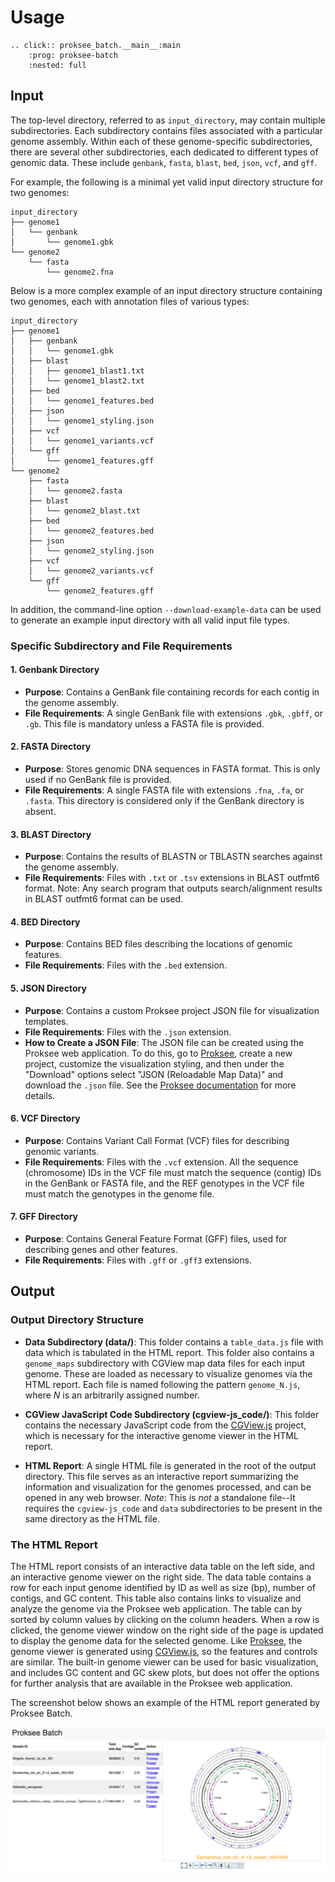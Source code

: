 # Usage

```{eval-rst}
.. click:: proksee_batch.__main__:main
    :prog: proksee-batch
    :nested: full
```

## Input

The top-level directory, referred to as `input_directory`, may contain multiple
subdirectories. Each subdirectory contains files associated with a particular
genome assembly. Within each of these genome-specific subdirectories, there are
several other subdirectories, each dedicated to different types of genomic data.
These include `genbank`, `fasta`, `blast`, `bed`, `json`, `vcf`, and `gff`.

For example, the following is a minimal yet valid input directory structure
for two genomes:

```text
input_directory
├── genome1
│   └── genbank
│       └── genome1.gbk
└── genome2
    └── fasta
        └── genome2.fna
```

Below is a more complex example of an input directory structure containing two
genomes, each with annotation files of various types:

```text
input_directory
├── genome1
│   ├── genbank
│   │   └── genome1.gbk
│   ├── blast
│   │   ├── genome1_blast1.txt
│   │   └── genome1_blast2.txt
│   ├── bed
│   │   └── genome1_features.bed
│   ├── json
│   │   └── genome1_styling.json
│   ├── vcf
│   │   └── genome1_variants.vcf
│   └── gff
│       └── genome1_features.gff
└── genome2
    ├── fasta
    │   └── genome2.fasta
    ├── blast
    │   └── genome2_blast.txt
    ├── bed
    │   └── genome2_features.bed
    ├── json
    │   └── genome2_styling.json
    ├── vcf
    │   └── genome2_variants.vcf
    └── gff
        └── genome2_features.gff
```

In addition, the command-line option `--download-example-data` can be used to
generate an example input directory with all valid input file types.

### Specific Subdirectory and File Requirements

#### 1. **Genbank Directory**

- **Purpose**: Contains a GenBank file containing records for each contig in the genome assembly.
- **File Requirements**: A single GenBank file with extensions `.gbk`,
  `.gbff`, or `.gb`. This file is mandatory unless a FASTA file is provided.

#### 2. **FASTA Directory**

- **Purpose**: Stores genomic DNA sequences in FASTA format. This is only
  used if no GenBank file is provided.
- **File Requirements**: A single FASTA file with extensions `.fna`, `.fa`,
  or `.fasta`. This directory is considered only if the GenBank directory is
  absent.

#### 3. **BLAST Directory**

- **Purpose**: Contains the results of BLASTN or TBLASTN searches against the genome assembly.
- **File Requirements**: Files with `.txt` or `.tsv` extensions in BLAST
  outfmt6 format. Note: Any search program that outputs search/alignment
  results in BLAST outfmt6 format can be used.

#### 4. **BED Directory**

- **Purpose**: Contains BED files describing the locations of genomic features.
- **File Requirements**: Files with the `.bed` extension.

#### 5. **JSON Directory**

- **Purpose**: Contains a custom Proksee project JSON file for visualization templates.
- **File Requirements**: Files with the `.json` extension.
- **How to Create a JSON File**: The JSON file can be created using the
  Proksee web application. To do this, go to [Proksee](www.proksee.ca), create
  a new project, customize the visualization styling, and then under the
  "Download" options select "JSON (Reloadable Map Data)" and download the
  `.json` file. See the [Proksee documentation](https://proksee.ca/help) for
  more details.

#### 6. **VCF Directory**

- **Purpose**: Contains Variant Call Format (VCF) files for describing
  genomic variants.
- **File Requirements**: Files with the `.vcf` extension. All the sequence
  (chromosome) IDs in the VCF file must match the sequence (contig) IDs in the
  GenBank or FASTA file, and the REF genotypes in the VCF file must match the
  genotypes in the genome file.

#### 7. **GFF Directory**

- **Purpose**: Contains General Feature Format (GFF) files, used for
  describing genes and other features.
- **File Requirements**: Files with `.gff` or `.gff3` extensions.

## Output

### Output Directory Structure

- **Data Subdirectory (data/)**: This folder contains a `table_data.js` file
  with data which is tabulated in the HTML report. This folder also contains a
  `genome_maps` subdirectory with CGView map data files for each input genome.
  These are loaded as necessary to visualize genomes via the HTML report. Each
  file is named following the pattern `genome_N.js`, where _N_ is an arbitrarily
  assigned number.

- **CGView JavaScript Code Subdirectory (cgview-js_code/)**: This folder
  contains the necessary JavaScript code from the
  [CGView.js](https://js.cgview.ca/) project, which is necessary for the
  interactive genome viewer in the HTML report.

- **HTML Report**: A single HTML file is generated in the root of the output
  directory. This file serves as an interactive report summarizing the information
  and visualization for the genomes processed, and can be opened in any web
  browser. _Note_: This is _not_ a standalone file--It requires the `cgview-js_code`
  and `data` subdirectories to be present in the same directory as the HTML file.

### The HTML Report

The HTML report consists of an interactive data table on the left side, and an
interactive genome viewer on the right side. The data table contains a row for
each input genome identified by ID as well as size (bp), number of contigs, and
GC content. This table also contains links to visualize and analyze the genome
via the Proksee web application. The table can by sorted by column values by
clicking on the column headers. When a row is clicked, the genome viewer window
on the right side of the page is updated to display the genome data for the
selected genome. Like [Proksee](www.proksee.ca), the genome viewer is generated
using [CGView.js](https://js.cgview.ca/), so the features and controls are
similar. The built-in genome viewer can be used for basic visualization, and
includes GC content and GC skew plots, but does not offer the options for
further analysis that are available in the Proksee web application.

The screenshot below shows an example of the HTML report generated by Proksee
Batch.

![HTML Report Screenshot](images/html_report_screenshot.png)

